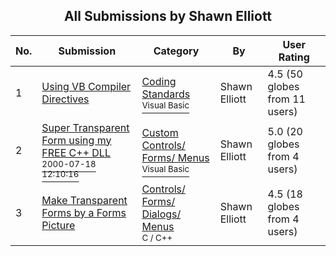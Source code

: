 ﻿<div align="center">

## All Submissions by Shawn Elliott

</div>

No.  | Submission | Category | By   | User Rating
---- | ---------- | -------- | ---- | -----------
1 | [Using VB Compiler Directives<br />](https://github.com/Planet-Source-Code/shawn-elliott-using-vb-compiler-directives__1-22597) | [Coding Standards<br /><sup>Visual Basic</sup>](../ByCategory/coding-standards__1-43.md) | Shawn Elliott | 4.5 (50 globes from 11 users)
2 | [Super Transparent Form using my FREE C\+\+ DLL<br /><sup>2000-07-18 12:10:16</sup>](https://github.com/Planet-Source-Code/shawn-elliott-super-transparent-form-using-my-free-c-dll__1-9842) | [Custom Controls/ Forms/  Menus<br /><sup>Visual Basic</sup>](../ByCategory/custom-controls-forms-menus__1-4.md) | Shawn Elliott | 5.0 (20 globes from 4 users)
3 | [Make Transparent Forms by a Forms Picture<br />](https://github.com/Planet-Source-Code/shawn-elliott-make-transparent-forms-by-a-forms-picture__3-541) | [Controls/ Forms/ Dialogs/ Menus<br /><sup>C / C++</sup>](../ByCategory/controls-forms-dialogs-menus__3-3.md) | Shawn Elliott | 4.5 (18 globes from 4 users)
